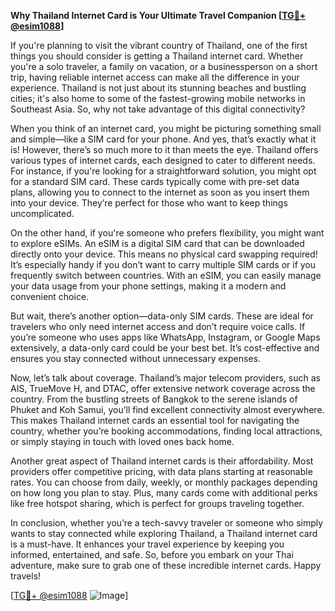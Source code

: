 **Why Thailand Internet Card is Your Ultimate Travel Companion [[TG💪+ @esim1088](https://t.me/s/esim1088)]**

If you're planning to visit the vibrant country of Thailand, one of the first things you should consider is getting a Thailand internet card. Whether you're a solo traveler, a family on vacation, or a businessperson on a short trip, having reliable internet access can make all the difference in your experience. Thailand is not just about its stunning beaches and bustling cities; it's also home to some of the fastest-growing mobile networks in Southeast Asia. So, why not take advantage of this digital connectivity?

When you think of an internet card, you might be picturing something small and simple—like a SIM card for your phone. And yes, that’s exactly what it is! However, there’s so much more to it than meets the eye. Thailand offers various types of internet cards, each designed to cater to different needs. For instance, if you're looking for a straightforward solution, you might opt for a standard SIM card. These cards typically come with pre-set data plans, allowing you to connect to the internet as soon as you insert them into your device. They’re perfect for those who want to keep things uncomplicated.

On the other hand, if you're someone who prefers flexibility, you might want to explore eSIMs. An eSIM is a digital SIM card that can be downloaded directly onto your device. This means no physical card swapping required! It’s especially handy if you don’t want to carry multiple SIM cards or if you frequently switch between countries. With an eSIM, you can easily manage your data usage from your phone settings, making it a modern and convenient choice.

But wait, there’s another option—data-only SIM cards. These are ideal for travelers who only need internet access and don’t require voice calls. If you’re someone who uses apps like WhatsApp, Instagram, or Google Maps extensively, a data-only card could be your best bet. It’s cost-effective and ensures you stay connected without unnecessary expenses.

Now, let’s talk about coverage. Thailand’s major telecom providers, such as AIS, TrueMove H, and DTAC, offer extensive network coverage across the country. From the bustling streets of Bangkok to the serene islands of Phuket and Koh Samui, you’ll find excellent connectivity almost everywhere. This makes Thailand internet cards an essential tool for navigating the country, whether you’re booking accommodations, finding local attractions, or simply staying in touch with loved ones back home.

Another great aspect of Thailand internet cards is their affordability. Most providers offer competitive pricing, with data plans starting at reasonable rates. You can choose from daily, weekly, or monthly packages depending on how long you plan to stay. Plus, many cards come with additional perks like free hotspot sharing, which is perfect for groups traveling together.

In conclusion, whether you’re a tech-savvy traveler or someone who simply wants to stay connected while exploring Thailand, a Thailand internet card is a must-have. It enhances your travel experience by keeping you informed, entertained, and safe. So, before you embark on your Thai adventure, make sure to grab one of these incredible internet cards. Happy travels!

[[TG💪+ @esim1088](https://t.me/s/esim1088) ![Image](https://i.postimg.cc/Y0z9fWf4/image.png)]